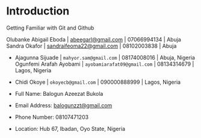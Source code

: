# Introduction
Getting Familiar with Git and Github

Olubanke Abigail Eboda  | abeegarl@gmail.com | 07066994134 | Abuja
Sandra Okafor | sandraifeoma22@gmail.com | 08102003838 | Abuja
* Ajagunna Sijuade | `mahyor.sam@gmail.com` | 08174008016 | Abuja, Nigeria
Ogunfemi Arafah Ayobami | `ayobamiarafat09@gmail.com` | 08134314679 | Lagos, Nigeria
* Chidi Okoye | `okoyecb@gmail.com` | 090000888999 | Lagos, Nigeria











* Full Name: Balogun Azeezat Bukola
* Email Address: balogunzzt@gmail.com
* Phone Number: 08107471203
* Location: Hub 67, Ibadan, Oyo State, Nigeria

